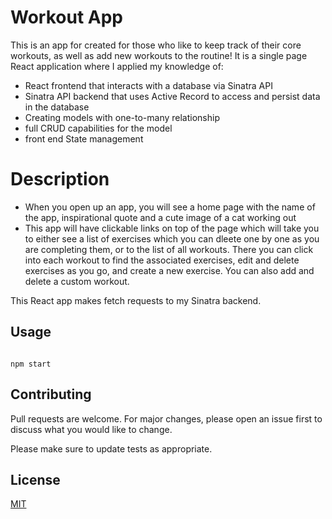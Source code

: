 
# Workout App

This is an app for created for those who like to keep track of their core workouts, as well as add new workouts to the routine! It is a single page React application where I applied my knowledge of:
* React frontend that interacts with a database  via Sinatra API
* Sinatra API backend that uses Active Record to access and persist data in the database
* Creating models with one-to-many relationship
* full CRUD capabilities for the model
* front end State management

# Description

* When you open up an app, you will see a home page with the name of the app, inspirational quote and a cute image of a cat working out
* This app will have clickable links on top of the page which will take you to either see a list of exercises which you can dleete one by one as you are completing them, or to the list of all workouts. There you can click into each workout to find the associated exercises, edit and delete exercises as you go, and create a new exercise. You can also add and delete a custom workout.

This React app makes fetch requests to my Sinatra backend.


## Usage

```react

npm start

```

## Contributing
Pull requests are welcome. For major changes, please open an issue first to discuss what you would like to change.

Please make sure to update tests as appropriate.

## License
[MIT](https://choosealicense.com/licenses/mit/)